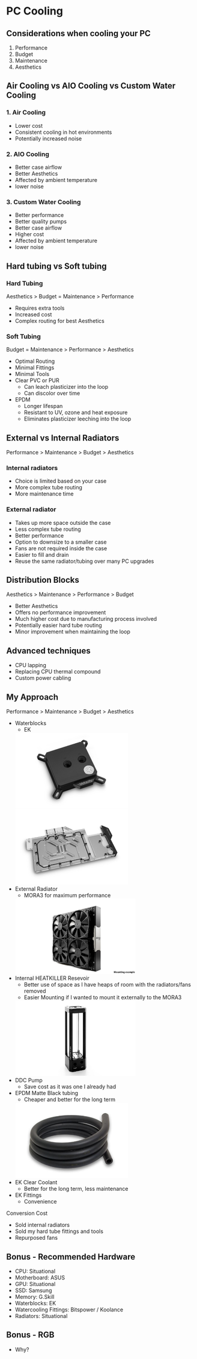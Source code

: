# PC Cooling

## Considerations when cooling your PC

1. Performance
2. Budget
3. Maintenance
4. Aesthetics

## Air Cooling vs AIO Cooling vs Custom Water Cooling

### 1. Air Cooling
- Lower cost
- Consistent cooling in hot environments
- Potentially increased noise

### 2. AIO Cooling
- Better case airflow
- Better Aesthetics
- Affected by ambient temperature
- lower noise

### 3. Custom Water Cooling
- Better performance
- Better quality pumps
- Better case airflow
- Higher cost
- Affected by ambient temperature
- lower noise

## Hard tubing vs Soft tubing

### Hard Tubing
Aesthetics > Budget = Maintenance > Performance

- Requires extra tools
- Increased cost
- Complex routing for best Aesthetics

### Soft Tubing
Budget = Maintenance > Performance > Aesthetics

- Optimal Routing
- Minimal Fittings
- Minimal Tools
- Clear PVC or PUR
    - Can leach plasticizer into the loop
    - Can discolor over time
- EPDM 
    - Longer lifespan
    - Resistant to UV, ozone and heat exposure
    - Eliminates plasticizer leeching into the loop

## External vs Internal Radiators
Performance > Maintenance > Budget > Aesthetics

### Internal radiators
- Choice is limited based on your case
- More complex tube routing
- More maintenance time

### External radiator
- Takes up more space outside the case
- Less complex tube routing
- Better performance
- Option to downsize to a smaller case
- Fans are not required inside the case
- Easier to fill and drain
- Reuse the same radiator/tubing over many PC upgrades

## Distribution Blocks
Aesthetics > Maintenance > Performance > Budget

- Better Aesthetics
- Offers no performance improvement
- Much higher cost due to manufacturing process involved
- Potentially easier hard tube routing
- Minor improvement when maintaining the loop

## Advanced techniques
- CPU lapping
- Replacing CPU thermal compound
- Custom power cabling

## My Approach
Performance > Maintenance > Budget > Aesthetics

- Waterblocks
    - EK
    <img src="images/ek-velocity_-_copper_acetal_-_front.jpg" style="height:200px;">
    <img src="images/ek_quantum_vector_strix_rtx_3080_3090_nickel_plexi_new_top.jpg" style="height:200px;">
- External Radiator
    - MORA3 for maximum performance
    <img src="images/mo-ra3-420-for-noctua-nf-a20_1_2.jpg" style="height:200px;">
- Internal HEATKILLER Resevoir
    - Better use of space as I have heaps of room with the radiators/fans removed
    - Easier Mounting if I wanted to mount it externally to the MORA3
    <img src="images/heatkiller-tube-200-ddc-mp.jpg" style="height:200px;">
- DDC Pump
    - Save cost as it was one I already had
- EPDM Matte Black tubing
    - Cheaper and better for the long term
    <img src="images/tube-zmt-16-10-matte-black_800_2_1.jpg" style="height:200px;">
- EK Clear Coolant
    - Better for the long term, less maintenance
- EK Fittings
    - Convenience

Conversion Cost
- Sold internal radiators
- Sold my hard tube fittings and tools
- Repurposed fans

## Bonus - Recommended Hardware
- CPU: Situational
- Motherboard: ASUS
- GPU: Situational
- SSD: Samsung
- Memory: G.Skill
- Waterblocks: EK
- Watercooling Fittings: Bitspower / Koolance
- Radiators: Situational

## Bonus - RGB
- Why?